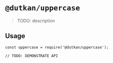 # `@dutkan/uppercase`

> TODO: description

## Usage

```
const uppercase = require('@dutkan/uppercase');

// TODO: DEMONSTRATE API
```
